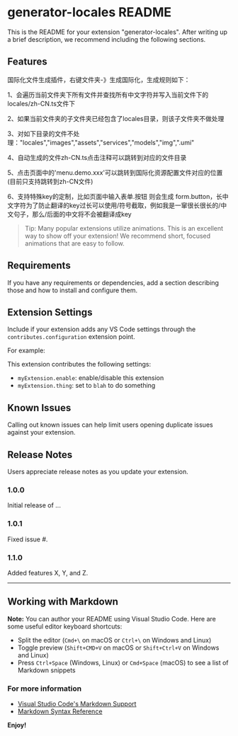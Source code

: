 # generator-locales README

This is the README for your extension "generator-locales". After writing up a brief description, we recommend including the following sections.

## Features

国际化文件生成插件，右键文件夹-》生成国际化，生成规则如下：

1、会遍历当前文件夹下所有文件并查找所有中文字符并写入当前文件下的locales/zh-CN.ts文件下

2、如果当前文件夹的子文件夹已经包含了locales目录，则该子文件夹不做处理

3、对如下目录的文件不处理："locales","images","assets","services","models","img",".umi"

4、自动生成的文件zh-CN.ts点击注释可以跳转到对应的文件目录

5、点击页面中的'menu.demo.xxx'可以跳转到国际化资源配置文件对应的位置(目前只支持跳转到zh-CN文件)

6、支持特殊key的定制，比如页面中输入表单.按钮 则会生成 form.button，长中文字符为了防止翻译的key过长可以使用/符号截取，例如我是一窜很长很长的/中文句子，那么/后面的中文将不会被翻译成key 

> Tip: Many popular extensions utilize animations. This is an excellent way to show off your extension! We recommend short, focused animations that are easy to follow.

## Requirements

If you have any requirements or dependencies, add a section describing those and how to install and configure them.

## Extension Settings

Include if your extension adds any VS Code settings through the `contributes.configuration` extension point.

For example:

This extension contributes the following settings:

* `myExtension.enable`: enable/disable this extension
* `myExtension.thing`: set to `blah` to do something

## Known Issues

Calling out known issues can help limit users opening duplicate issues against your extension.

## Release Notes

Users appreciate release notes as you update your extension.

### 1.0.0

Initial release of ...

### 1.0.1

Fixed issue #.

### 1.1.0

Added features X, Y, and Z.

-----------------------------------------------------------------------------------------------------------

## Working with Markdown

**Note:** You can author your README using Visual Studio Code.  Here are some useful editor keyboard shortcuts:

* Split the editor (`Cmd+\` on macOS or `Ctrl+\` on Windows and Linux)
* Toggle preview (`Shift+CMD+V` on macOS or `Shift+Ctrl+V` on Windows and Linux)
* Press `Ctrl+Space` (Windows, Linux) or `Cmd+Space` (macOS) to see a list of Markdown snippets

### For more information

* [Visual Studio Code's Markdown Support](http://code.visualstudio.com/docs/languages/markdown)
* [Markdown Syntax Reference](https://help.github.com/articles/markdown-basics/)

**Enjoy!**
